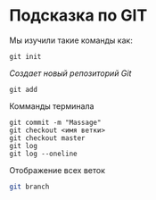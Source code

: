 # Подсказка по GIT
Мы изучили такие команды как:
```
git init 
```
*Cоздает новый репозиторий Git*
```
git add
```

Комманды терминала

```
git commit -m "Massage"
git checkout <имя ветки>
git checkout master
git log
git log --oneline
```

Отображение всех веток
```sh
git branch
```

